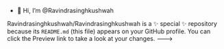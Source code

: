 - 👋 Hi, I’m @Ravindrasinghkushwah

Ravindrasinghkushwah/Ravindrasinghkushwah is a ✨ special ✨ repository because its `README.md` (this file) appears on your GitHub profile.
You can click the Preview link to take a look at your changes.
--->
